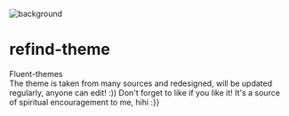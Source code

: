 ![background](https://user-images.githubusercontent.com/108963756/188400696-5e9d5338-d7e3-438d-91d0-9fd02c70988f.png)
# refind-theme
Fluent-themes\
The theme is taken from many sources and redesigned, will be updated regularly, anyone can edit! :))
Don't forget to like if you like it! It's a source of spiritual encouragement to me, hihi :}}
